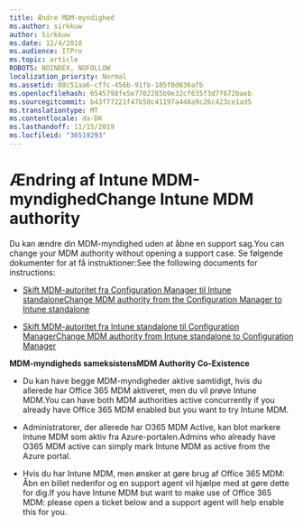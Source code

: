 ```yaml
---
title: Ændre MDM-myndighed
ms.author: sirkkuw
author: Sirkkuw
ms.date: 12/4/2018
ms.audience: ITPro
ms.topic: article
ROBOTS: NOINDEX, NOFOLLOW
localization_priority: Normal
ms.assetid: 08c51aa6-cffc-456b-91fb-185f0d636afb
ms.openlocfilehash: 6545798fe5e7702285b9e32cf635f3d7f672baeb
ms.sourcegitcommit: b43f77221f47b50c41197a448a9c26c423ce1ad5
ms.translationtype: MT
ms.contentlocale: da-DK
ms.lasthandoff: 11/15/2019
ms.locfileid: "36519293"
---
```

# <a name="change-intune-mdm-authority"></a><span data-ttu-id="b9b84-102">Ændring af Intune MDM-myndighed</span><span class="sxs-lookup"><span data-stu-id="b9b84-102">Change Intune MDM authority</span></span>

<span data-ttu-id="b9b84-103">Du kan ændre din MDM-myndighed uden at åbne en support sag.</span><span class="sxs-lookup"><span data-stu-id="b9b84-103">You can change your MDM authority without opening a support case.</span></span> <span data-ttu-id="b9b84-104">Se følgende dokumenter for at få instruktioner:</span><span class="sxs-lookup"><span data-stu-id="b9b84-104">See the following documents for instructions:</span></span>
  
- [<span data-ttu-id="b9b84-105">Skift MDM-autoritet fra Configuration Manager til Intune standalone</span><span class="sxs-lookup"><span data-stu-id="b9b84-105">Change MDM authority from the Configuration Manager to Intune standalone</span></span>](https://docs.microsoft.com/sccm/mdm/deploy-use/migrate-change-mdm-authority)
    
- [<span data-ttu-id="b9b84-106">Skift MDM-autoritet fra Intune standalone til Configuration Manager</span><span class="sxs-lookup"><span data-stu-id="b9b84-106">Change MDM authority from Intune standalone to Configuration Manager</span></span>](https://docs.microsoft.com/sccm/mdm/deploy-use/change-mdm-authority)
    
 <span data-ttu-id="b9b84-107">**MDM-myndigheds sameksistens**</span><span class="sxs-lookup"><span data-stu-id="b9b84-107">**MDM Authority Co-Existence**</span></span>
  
- <span data-ttu-id="b9b84-108">Du kan have begge MDM-myndigheder aktive samtidigt, hvis du allerede har Office 365 MDM aktiveret, men du vil prøve Intune MDM.</span><span class="sxs-lookup"><span data-stu-id="b9b84-108">You can have both MDM authorities active concurrently if you already have Office 365 MDM enabled but you want to try Intune MDM.</span></span>
    
- <span data-ttu-id="b9b84-109">Administratorer, der allerede har O365 MDM Active, kan blot markere Intune MDM som aktiv fra Azure-portalen.</span><span class="sxs-lookup"><span data-stu-id="b9b84-109">Admins who already have O365 MDM active can simply mark Intune MDM as active from the Azure portal.</span></span>
    
- <span data-ttu-id="b9b84-110">Hvis du har Intune MDM, men ønsker at gøre brug af Office 365 MDM: Åbn en billet nedenfor og en support agent vil hjælpe med at gøre dette for dig.</span><span class="sxs-lookup"><span data-stu-id="b9b84-110">If you have Intune MDM but want to make use of Office 365 MDM: please open a ticket below and a support agent will help enable this for you.</span></span>
    

